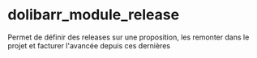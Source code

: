# dolibarr_module_release
Permet de définir des releases sur une proposition, les remonter dans le projet et facturer l'avancée depuis ces dernières
